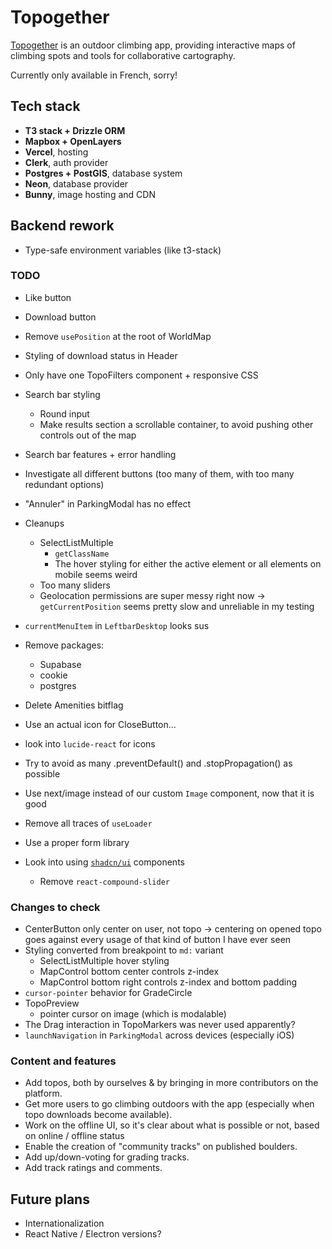 # Topogether

[Topogether](https://topogether.com/) is an outdoor climbing app, providing interactive maps of climbing spots and tools for collaborative cartography.

Currently only available in French, sorry!

## Tech stack

- **T3 stack + Drizzle ORM**
- **Mapbox + OpenLayers**
- **Vercel**, hosting
- **Clerk**, auth provider
- **Postgres + PostGIS**, database system
- **Neon**, database provider
- **Bunny**, image hosting and CDN

## Backend rework
- Type-safe environment variables (like t3-stack)

### TODO
- Like button
- Download button
- Remove `usePosition` at the root of WorldMap
- Styling of download status in Header
- Only have one TopoFilters component + responsive CSS
- Search bar styling
  - Round input
  - Make results section a scrollable container, to avoid pushing other controls out of the map
- Search bar features + error handling
- Investigate all different buttons (too many of them, with too many redundant options)
- "Annuler" in ParkingModal has no effect
- Cleanups
  - SelectListMultiple
    - `getClassName`
    - The hover styling for either the active element or all elements on mobile seems weird
  - Too many sliders
  - Geolocation permissions are super messy right now
    -> `getCurrentPosition` seems pretty slow and unreliable in my testing
- `currentMenuItem` in `LeftbarDesktop` looks sus
- Remove packages:
  - Supabase
  - cookie
  - postgres
- Delete Amenities bitflag
- Use an actual icon for CloseButton...
- look into `lucide-react` for icons

- Try to avoid as many .preventDefault() and .stopPropagation() as possible
- Use next/image instead of our custom `Image` component, now that it is good
- Remove all traces of `useLoader`
- Use a proper form library
- Look into using [`shadcn/ui`](https://ui.shadcn.com/) components
  - Remove `react-compound-slider`

### Changes to check
- CenterButton only center on user, not topo
  -> centering on opened topo goes against every usage of that kind of button I have ever seen
- Styling converted from breakpoint to `md:` variant
  - SelectListMultiple hover styling
  - MapControl bottom center controls z-index
  - MapControl bottom right controls z-index and bottom padding
- `cursor-pointer` behavior for GradeCircle
- TopoPreview
  - pointer cursor on image (which is modalable)
- The Drag interaction in TopoMarkers was never used apparently?
- `launchNavigation` in `ParkingModal` across devices (especially iOS) 

### Content and features

- Add topos, both by ourselves & by bringing in more contributors on the platform.
- Get more users to go climbing outdoors with the app (especially when topo downloads become available).
- Work on the offline UI, so it's clear about what is possible or not, based on online / offline status
- Enable the creation of "community tracks" on published boulders.
- Add up/down-voting for grading tracks.
- Add track ratings and comments.


## Future plans

- Internationalization
- React Native / Electron versions?